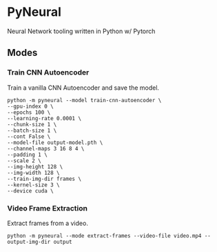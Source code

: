 # PyNeural

Neural Network tooling written in Python w/ Pytorch

## Modes

### Train CNN Autoencoder

Train a vanilla CNN Autoencoder and save the model.

```
python -m pyneural --model train-cnn-autoencoder \
--gpu-index 0 \
--epochs 100 \
--learning-rate 0.0001 \
--chunk-size 1 \
--batch-size 1 \
--cont False \
--model-file output-model.pth \
--channel-maps 3 16 8 4 \
--padding 1 \
--scale 2 \
--img-height 128 \
--img-width 128 \
--train-img-dir frames \
--kernel-size 3 \
--device cuda \
```

### Video Frame Extraction

Extract frames from a video.

```
python -m pyneural --mode extract-frames --video-file video.mp4 --output-img-dir output
```
